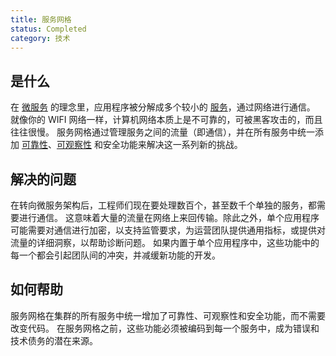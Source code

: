 ```yaml
---
title: 服务网格
status: Completed
category: 技术
---
```


## 是什么

在 [微服务](/zh/microservices/) 的理念里，应用程序被分解成多个较小的 [服务](/service/)，通过网络进行通信。
就像你的 WIFI 网络一样，计算机网络本质上是不可靠的，可被黑客攻击的，而且往往很慢。
服务网格通过管理服务之间的流量（即通信），并在所有服务中统一添加 [可靠性](/zh/reliability/)、[可观察性](/observability/) 和安全功能来解决这一系列新的挑战。

## 解决的问题

在转向微服务架构后，工程师们现在要处理数百个，甚至数千个单独的服务，都需要进行通信。
这意味着大量的流量在网络上来回传输。除此之外，单个应用程序可能需要对通信进行加密，以支持监管要求，为运营团队提供通用指标，或提供对流量的详细洞察，以帮助诊断问题。
如果内置于单个应用程序中，这些功能中的每一个都会引起团队间的冲突，并减缓新功能的开发。

## 如何帮助

服务网格在集群的所有服务中统一增加了可靠性、可观察性和安全功能，而不需要改变代码。
在服务网格之前，这些功能必须被编码到每一个服务中，成为错误和技术债务的潜在来源。
